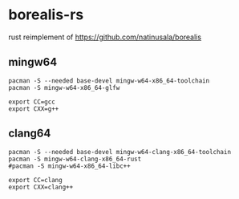 # borealis-rs
rust reimplement of https://github.com/natinusala/borealis


## mingw64

```shell
pacman -S --needed base-devel mingw-w64-x86_64-toolchain
pacman -S mingw-w64-x86_64-glfw
```

```shell
export CC=gcc  
export CXX=g++
```

## clang64

```shell
pacman -S --needed base-devel mingw-w64-clang-x86_64-toolchain
pacman -S mingw-w64-clang-x86_64-rust
#pacman -S mingw-w64-x86_64-libc++
```

```shell
export CC=clang  
export CXX=clang++
```